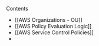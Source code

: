 Contents
- [[AWS Organizations - OU]]
- [[AWS Policy Evaluation Logic]]
- [[AWS Service Control Policies]]
- 